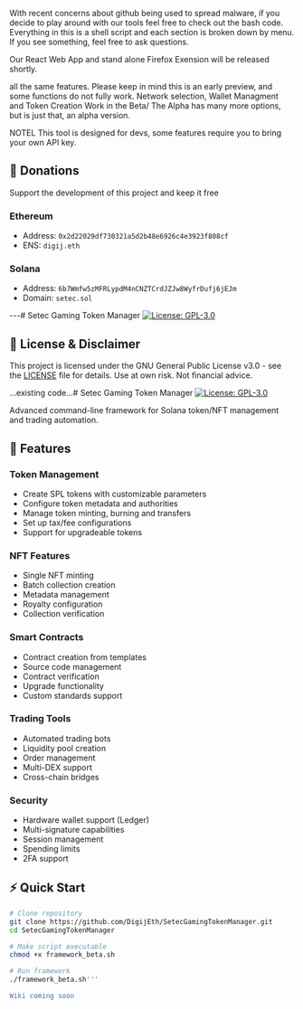 
With recent concerns about github being used to spread malware, if you decide to play around with our tools feel free to check out the bash code. Everything in this is a shell script and each section is broken down by menu. If you see something, feel free to ask questions.

Our React Web App and stand alone Firefox Exension will be released shortly.

all the same features. Please keep in mind this is an early preview,
and some functions do not fully work. Network selection, Wallet Managment and Token Creation Work in the Beta/
The Alpha has many more options, but is just that, an alpha version.

NOTEL This tool is designed for devs, some features require you to bring
your own API key.

## 💝 Donations

Support the development of this project and keep it free

### Ethereum
- Address: `0x2d22029df730321a5d2b48e6926c4e3923f808cf`
- ENS: `digij.eth`

### Solana
- Address: `6b7Wmfw5zMFRLypdM4nCNZTCrdJZJw8WyfrDufj6jEJm`
- Domain: `setec.sol`

---# Setec Gaming Token Manager
[![License: GPL-3.0](https://img.shields.io/badge/License-GPLv3-blue.svg)](https://www.gnu.org/licenses/gpl-3.0)


## 📜 License & Disclaimer

This project is licensed under the GNU General Public License v3.0 - see the [LICENSE](LICENSE) file for details. 
Use at own risk. Not financial advice.

...existing code...# Setec Gaming Token Manager
[![License: GPL-3.0](https://img.shields.io/badge/License-GPLv3-blue.svg)](https://www.gnu.org/licenses/gpl-3.0)

Advanced command-line framework for Solana token/NFT management and trading automation.

## 🚀 Features

### Token Management
- Create SPL tokens with customizable parameters
- Configure token metadata and authorities 
- Manage token minting, burning and transfers
- Set up tax/fee configurations
- Support for upgradeable tokens

### NFT Features
- Single NFT minting
- Batch collection creation
- Metadata management 
- Royalty configuration
- Collection verification

### Smart Contracts
- Contract creation from templates
- Source code management
- Contract verification
- Upgrade functionality
- Custom standards support

### Trading Tools
- Automated trading bots
- Liquidity pool creation
- Order management
- Multi-DEX support
- Cross-chain bridges

### Security
- Hardware wallet support (Ledger)
- Multi-signature capabilities 
- Session management
- Spending limits
- 2FA support

## ⚡ Quick Start

```bash
# Clone repository
git clone https://github.com/DigijEth/SetecGamingTokenManager.git
cd SetecGamingTokenManager

# Make script executable
chmod +x framework_beta.sh

# Run framework
./framework_beta.sh'''

Wiki coming soon

